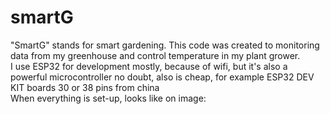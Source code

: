 # smartG
"SmartG" stands for smart gardening. This code was created to monitoring data from my greenhouse and control temperature in my plant grower. <br>
I use ESP32 for development mostly, because of wifi, but it's also a powerful microcontroller no doubt, also is cheap, for example ESP32 DEV KIT boards 30 or 38 pins from china <br>
When everything is set-up, looks like on image: 
